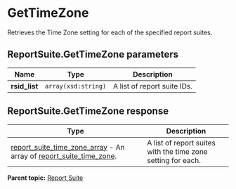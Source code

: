 # GetTimeZone

Retrieves the Time Zone setting for each of the specified report suites.

## ReportSuite.GetTimeZone parameters

|Name|Type|Description|
|----|----|-----------|
| **rsid\_list** | `array(xsd:string)` |A list of report suite IDs.|

## ReportSuite.GetTimeZone response

|Type|Description|
|----|-----------|
| [report\_suite\_time\_zone\_array](../../data_types/r_report_suite_time_zone_array.md#) - An array of [report\_suite\_time\_zone](../../data_types/r_report_suite_time_zone.md#).|A list of report suites with the time zone setting for each.|

**Parent topic:** [Report Suite](../../methods/report_suite/r_methods_reportsuite.md)

